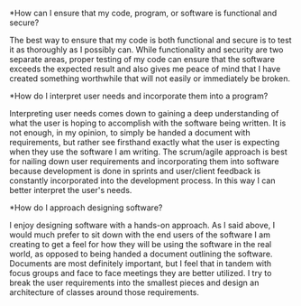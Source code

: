 *How can I ensure that my code, program, or software is functional and secure?

The best way to ensure that my code is both functional and secure is to test it as thoroughly as I possibly can. While functionality and security are two separate areas, proper testing of my code can ensure that the software exceeds the expected result and also gives me peace of mind that I have created something worthwhile that will not easily or immediately be broken.

*How do I interpret user needs and incorporate them into a program?

Interpreting user needs comes down to gaining a deep understanding of what the user is hoping to accomplish with the software being written. It is not enough, in my opinion, to simply be handed a document with requirements, but rather see firsthand exactly what the user is expecting when they use the software I am writing. The scrum/agile approach is best for nailing down user requirements and incorporating them into software because development is done in sprints and user/client feedback is constantly incorporated into the development process. In this way I can better interpret the user's needs.

*How do I approach designing software?

I enjoy designing software with a hands-on approach. As I said above, I would much prefer to sit down with the end users of the software I am creating to get a feel for how they will be using the software in the real world, as opposed to being handed a document outlining the software. Documents are most definitely important, but I feel that in tandem with focus groups and face to face meetings they are better utilized. I try to break the user requirements into the smallest pieces and design an architecture of classes around those requirements.
